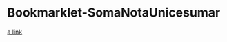 # Bookmarklet-SomaNotaUnicesumar 

[a link](javascript:void%20function(){!function(){for(linha=document.getElementsByTagName(%22tr%22)[4],linha.insertCell(9),linha.getElementsByTagName(%22td%22)[9].innerHTML=%22TOTAL%22,limite=document.getElementsByTagName(%22tr%22).length-8,j=5;j%3Climite+5;j++){for(total=0,linha=document.getElementsByTagName(%22tr%22)[j],i=1;i%3C9;i++)isNaN(parseInt(linha.getElementsByTagName(%22td%22)[i].textContent.replace(%22.%22,%22%22)))||(total+=parseInt(linha.getElementsByTagName(%22td%22)[i].textContent.replace(%22.%22,%22%22)));total%3E=240%3Fcor=%22%23218530%22:cor=%22%23851D1D%22,linha.getElementsByTagName(%22td%22)[9].innerHTML=total,linha.getElementsByTagName(%22td%22)[9].style.color=cor}}()}();)